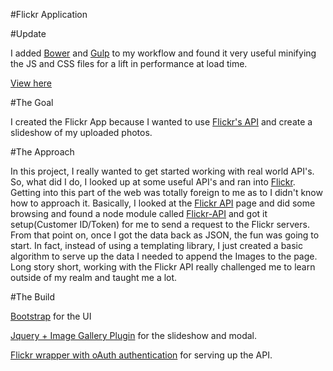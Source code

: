 #Flickr Application

#Update


I added <a href="http://bower.io">Bower</a> and <a href="http://gulpjs.com">Gulp</a> to my workflow and found it very useful minifying the JS and CSS files for a lift in performance at load time.

<a href="http://kpingul.github.io/Flickr-App">View here</a>

#The Goal

I created the Flickr App because I wanted to use <a href="https://www.flickr.com/services/api/">Flickr's API</a> and create a 
slideshow of my uploaded photos.


#The Approach

In this project, I really wanted to get started working with real world API's. So, what did I do, I looked up at some useful API's and ran into <a href="http://flickr.com">Flickr</a>. Getting into this part of the web was totally foreign to me as to I didn't know how to approach it. Basically, I looked at the <a href="https://www.flickr.com/services/api/">Flickr API</a> page and did some browsing and found a node module called <a href="https://www.npmjs.com/package/flickr">Flickr-API</a> and got it setup(Customer ID/Token) for me to send a request to the Flickr servers. From that point on, once I got the data back as JSON, the fun was going to start. In fact, instead of using a templating library, I just created a basic algorithm to serve up the data I needed to append the Images to the page. Long story short, working with the Flickr API really challenged me to learn outside of my realm and taught me a lot.

#The Build

<a href="http://www.getbootstrap.com/">Bootstrap</a> for the UI

<a href="https://blueimp.github.io/jQuery-Image-Gallery">Jquery + Image Gallery Plugin</a> for the slideshow and modal.

<a href="https://www.npmjs.com/package/flickrapi">Flickr wrapper with oAuth authentication</a> for serving up the API.








